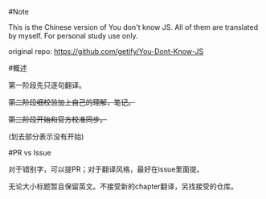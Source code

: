 #Note

This is the Chinese version of You don't know JS. All of them are translated by myself. For personal study use only. 

original repo: https://github.com/getify/You-Dont-Know-JS

#概述

第一阶段先只逐句翻译。

~~第二阶段细校验加上自己的理解，笔记。~~

~~第三阶段开始和官方校准同步。~~

(划去部分表示没有开始)

#PR vs Issue

对于错别字，可以提PR；对于翻译风格，最好在issue里面提。

无论大小标题暂且保留英文。不接受新的chapter翻译，另找接受的仓库。





